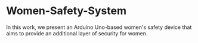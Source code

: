 # Women-Safety-System
In this work, we present an Arduino Uno-based women's safety device that aims to provide an additional layer of security for women.
